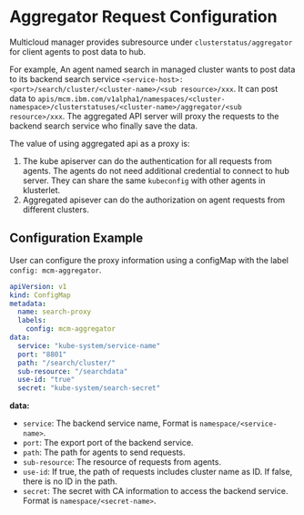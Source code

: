 # Aggregator Request Configuration

Multicloud manager provides subresource under `clusterstatus/aggregator` for client agents to post data to hub.

For example, An agent named search in managed cluster wants to post data to its backend search service `<service-host>:<port>/search/cluster/<cluster-name>/<sub resource>/xxx`.
It can post data to `apis/mcm.ibm.com/v1alpha1/namespaces/<cluster-namespace>/clusterstatuses/<cluster-name>/aggregator/<sub resource>/xxx`.
The aggregated API server will proxy the requests to the backend search service who finally save the data.

The value of using aggregated api as a proxy is:
1. The kube apiserver can do the authentication for all requests from agents. The agents do not need additional credential to connect to hub server.
They can share the same `kubeconfig` with other agents in klusterlet.
2. Aggregated apisever can do the authorization on agent requests from different clusters.

## Configuration Example

User can configure the proxy information using a configMap with the label `config: mcm-aggregator`.

```yaml
apiVersion: v1
kind: ConfigMap
metadata:
  name: search-proxy
  labels:
    config: mcm-aggregator
data:
  service: "kube-system/service-name"
  port: "8801"
  path: "/search/cluster/"
  sub-resource: "/searchdata"
  use-id: "true"
  secret: "kube-system/search-secret"
```

**data:**

* `service`: The backend service name, Format is `namespace/<service-name>`.
* `port`: The export port of the backend service.
* `path`: The path for agents to send requests.
* `sub-resource`: The resource of requests from agents.
* `use-id`: If true, the path of requests includes cluster name as ID. If false, there is no ID in the path.
* `secret`: The secret with CA information to access the backend service. Format is `namespace/<secret-name>`.
